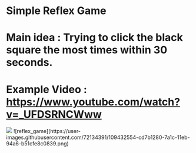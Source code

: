 # Simple Reflex Game 
# Main idea : Trying to click the black square the most times within 30 seconds.
# Example Video : https://www.youtube.com/watch?v=_UFDSRNCWww
<img src="images/github-small.png" >
![reflex_game](https://user-images.githubusercontent.com/72134391/109432554-cd7b1280-7a1c-11eb-94a6-b51cfe8c0839.png)
